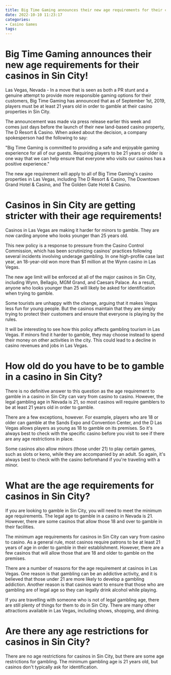 ```yaml
---
title: Big Time Gaming announces their new age requirements for their casinos in Sin City!
date: 2022-10-10 11:23:17
categories:
- Casino Games
tags:
---
```



#  Big Time Gaming announces their new age requirements for their casinos in Sin City!

Las Vegas, Nevada - In a move that is seen as both a PR stunt and a genuine attempt to provide more responsible gaming options for their customers, Big Time Gaming has announced that as of September 1st, 2019, players must be at least 21 years old in order to gamble at their casino properties in Sin City.

The announcement was made via press release earlier this week and comes just days before the launch of their new land-based casino property, The D Resort & Casino. When asked about the decision, a company spokesperson had the following to say:

"Big Time Gaming is committed to providing a safe and enjoyable gaming experience for all of our guests. Requiring players to be 21 years or older is one way that we can help ensure that everyone who visits our casinos has a positive experience."

The new age requirement will apply to all of Big Time Gaming's casino properties in Las Vegas, including The D Resort & Casino, The Downtown Grand Hotel & Casino, and The Golden Gate Hotel & Casino.

#  Casinos in Sin City are getting stricter with their age requirements!

Casinos in Las Vegas are making it harder for minors to gamble. They are now carding anyone who looks younger than 25 years old.

This new policy is a response to pressure from the Casino Control Commission, which has been scrutinizing casinos’ practices following several incidents involving underage gambling. In one high-profile case last year, an 18-year-old won more than $1 million at the Wynn casino in Las Vegas.

The new age limit will be enforced at all of the major casinos in Sin City, including Wynn, Bellagio, MGM Grand, and Caesars Palace. As a result, anyone who looks younger than 25 will likely be asked for identification when trying to gamble.

Some tourists are unhappy with the change, arguing that it makes Vegas less fun for young people. But the casinos maintain that they are simply trying to protect their customers and ensure that everyone is playing by the rules.

It will be interesting to see how this policy affects gambling tourism in Las Vegas. If minors find it harder to gamble, they may choose instead to spend their money on other activities in the city. This could lead to a decline in casino revenues and jobs in Las Vegas.

#  How old do you have to be to gamble in a casino in Sin City?

There is no definitive answer to this question as the age requirement to gamble in a casino in Sin City can vary from casino to casino. However, the legal gambling age in Nevada is 21, so most casinos will require gamblers to be at least 21 years old in order to gamble.

There are a few exceptions, however. For example, players who are 18 or older can gamble at the Sands Expo and Convention Center, and the D Las Vegas allows players as young as 18 to gamble on its premises. So it's always best to check with the specific casino before you visit to see if there are any age restrictions in place.

Some casinos also allow minors (those under 21) to play certain games, such as slots or keno, while they are accompanied by an adult. So again, it's always best to check with the casino beforehand if you're traveling with a minor.

#  What are the age requirements for casinos in Sin City?

If you are looking to gamble in Sin City, you will need to meet the minimum age requirements. The legal age to gamble in a casino in Nevada is 21. However, there are some casinos that allow those 18 and over to gamble in their facilities.

The minimum age requirements for casinos in Sin City can vary from casino to casino. As a general rule, most casinos require patrons to be at least 21 years of age in order to gamble in their establishment. However, there are a few casinos that will allow those that are 18 and older to gamble on the premises.

There are a number of reasons for the age requirement at casinos in Las Vegas. One reason is that gambling can be an addictive activity, and it is believed that those under 21 are more likely to develop a gambling addiction. Another reason is that casinos want to ensure that those who are gambling are of legal age so they can legally drink alcohol while playing.

If you are travelling with someone who is not of legal gambling age, there are still plenty of things for them to do in Sin City. There are many other attractions available in Las Vegas, including shows, shopping, and dining.

#  Are there any age restrictions for casinos in Sin City?

There are no age restrictions for casinos in Sin City, but there are some age restrictions for gambling. The minimum gambling age is 21 years old, but casinos don't typically ask for identification.